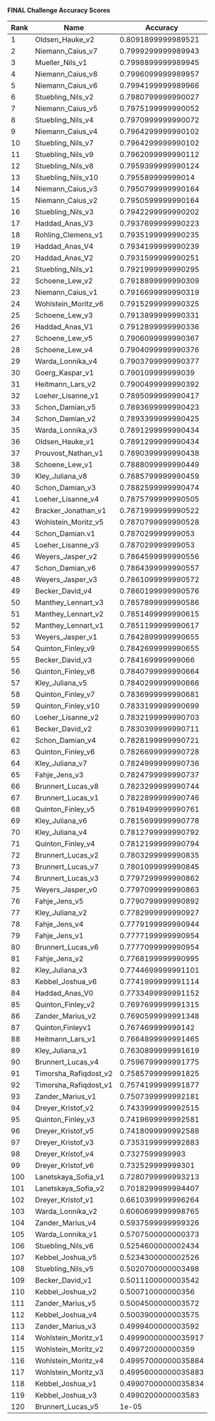 **FINAL Challenge Accuracy Scores**



|Rank|Name|Accuracy|
|----|-----|---|
|1|Oldsen_Hauke_v2|0.8091899999989521|
|2|Niemann_Caius_v7|0.7999299999989943|
|3|Mueller_Nils_v1|0.7998899999989945|
|4|Niemann_Caius_v8|0.7996099999989957|
|5|Niemann_Caius_v6|0.7994199999989966|
|6|Stuebling_Nils_v2|0.7980799999990027|
|7|Niemann_Caius_v5|0.7975199999990052|
|8|Stuebling_Nils_v4|0.7970999999990072|
|9|Niemann_Caius_v4|0.7964299999990102|
|10|Stuebling_Nils_v7|0.7964299999990102|
|11|Stuebling_Nils_v9|0.7962099999990112|
|12|Stuebling_Nils_v8|0.7959399999990124|
|13|Stuebling_Nils_v10|0.795589999999014|
|14|Niemann_Caius_v3|0.7950799999990164|
|15|Niemann_Caius_v2|0.7950599999990164|
|16|Stuebling_Nils_v3|0.7942299999990202|
|17|Haddad_Anas_V3|0.7937699999990223|
|18|Rohling_Clemens_v1|0.7935199999990235|
|19|Haddad_Anas_V4|0.7934199999990239|
|20|Haddad_Anas_V2|0.7931599999990251|
|21|Stuebling_Nils_v1|0.7921999999990295|
|22|Schoene_Lew_v2|0.7918899999990309|
|23|Niemann_Caius_v1|0.7916699999990319|
|24|Wohlstein_Moritz_v6|0.7915299999990325|
|25|Schoene_Lew_v3|0.7913899999990331|
|26|Haddad_Anas_V1|0.7912899999990336|
|27|Schoene_Lew_v5|0.7906099999990367|
|28|Schoene_Lew_v4|0.7904099999990376|
|29|Warda_Lonnika_v4|0.7903799999990377|
|30|Goerg_Kaspar_v1|0.790109999999039|
|31|Heitmann_Lars_v2|0.7900499999990392|
|32|Loeher_Lisanne_v1|0.7895099999990417|
|33|Schon_Damian_v5|0.7893699999990423|
|34|Schon_Damian_v2|0.7893399999990425|
|35|Warda_Lonnika_v3|0.7891299999990434|
|36|Oldsen_Hauke_v1|0.7891299999990434|
|37|Prouvost_Nathan_v1|0.7890399999990438|
|38|Schoene_Lew_v1|0.7888099999990449|
|39|Kley_Juliana_v8|0.7885799999990459|
|40|Schon_Damian_v3|0.7882599999990474|
|41|Loeher_Lisanne_v4|0.7875799999990505|
|42|Bracker_Jonathan_v1|0.7871999999990522|
|43|Wohlstein_Moritz_v5|0.7870799999990528|
|44|Schon_Damian.v1|0.787029999999053|
|45|Loeher_Lisanne_v3|0.787029999999053|
|46|Weyers_Jasper_v2|0.7864599999990556|
|47|Schon_Damian_v6|0.7864399999990557|
|48|Weyers_Jasper_v3|0.7861099999990572|
|49|Becker_David_v4|0.7860199999990576|
|50|Manthey_Lennart_v3|0.7857899999990586|
|51|Manthey_Lennart_v2|0.7851499999990615|
|52|Manthey_Lennart_v1|0.7851199999990617|
|53|Weyers_Jasper_v1|0.7842899999990655|
|54|Quinton_Finley_v9|0.7842699999990655|
|55|Becker_David_v3|0.784169999999066|
|56|Quinton_Finley_v8|0.7840799999990664|
|57|Kley_Juliana_v5|0.7840299999990666|
|58|Quinton_Finley_v7|0.7836999999990681|
|59|Quinton_Finley_v10|0.7833199999990699|
|60|Loeher_Lisanne_v2|0.7832199999990703|
|61|Becker_David_v2|0.7830399999990711|
|62|Schon_Damian_v4|0.7828199999990721|
|63|Quinton_Finley_v6|0.7826699999990728|
|64|Kley_Juliana_v7|0.7824999999990736|
|65|Fahje_Jens_v3|0.7824799999990737|
|66|Brunnert_Lucas_v8|0.7823299999990744|
|67|Brunnert_Lucas_v1|0.7822899999990746|
|68|Quinton_Finley_v5|0.7819499999990761|
|69|Kley_Juliana_v6|0.7815699999990778|
|70|Kley_Juliana_v4|0.7812799999990792|
|71|Quinton_Finley_v4|0.7812199999990794|
|72|Brunnert_Lucas_v2|0.7803299999990835|
|73|Brunnert_Lucas_v7|0.7801099999990845|
|74|Brunnert_Lucas_v3|0.7797299999990862|
|75|Weyers_Jasper_v0|0.7797099999990863|
|76|Fahje_Jens_v5|0.7790799999990892|
|77|Kley_Juliana_v2|0.7782999999990927|
|78|Fahje_Jens_v4|0.7779199999990944|
|79|Fahje_Jens_v1|0.7777199999990954|
|80|Brunnert_Lucas_v6|0.7777099999990954|
|81|Fahje_Jens_v2|0.7768199999990995|
|82|Kley_Juliana_v3|0.7744699999991101|
|83|Kebbel_Joshua_v6|0.7741999999991114|
|84|Haddad_Anas_V0|0.7733499999991152|
|85|Quinton_Finley_v2|0.7697699999991315|
|86|Zander_Marius_v2|0.7690599999991348|
|87|Quinton,Finleyv1|0.767469999999142|
|88|Heitmann_Lars_v1|0.7664899999991465|
|89|Kley_Juliana_v1|0.7630899999991619|
|90|Brunnert_Lucas_v4|0.7596799999991775|
|91|Timorsha_Rafiqdost_v2|0.7585799999991825|
|92|Timorsha_Rafiqdost_v1|0.7574199999991877|
|93|Zander_Marius_v1|0.7507399999992181|
|94|Dreyer_Kristof_v2|0.7433999999992515|
|95|Quinton_Finley_v3|0.7419699999992581|
|96|Dreyer_Kristof_v5|0.7418099999992588|
|97|Dreyer_Kristof_v3|0.7353199999992883|
|98|Dreyer_Kristof_v4|0.7327599999993|
|99|Dreyer_Kristof_v6|0.732529999999301|
|100|Lanetskaya_Sofia_v1|0.7280799999993213|
|101|Lanetskaya_Sofia_v2|0.7018299999994407|
|102|Dreyer_Kristof_v1|0.6610399999996264|
|103|Warda_Lonnika_v2|0.6060699999998765|
|104|Zander_Marius_v4|0.5937599999999326|
|105|Warda_Lonnika_v1|0.5707500000000373|
|106|Stuebling_Nils_v6|0.5254600000002434|
|107|Kebbel_Joshua_v5|0.5234300000002526|
|108|Stuebling_Nils_v5|0.5020700000003498|
|109|Becker_David_v1|0.5011100000003542|
|110|Kebbel_Joshua_v2|0.500710000000356|
|111|Zander_Marius_v5|0.5004500000003572|
|112|Kebbel_Joshua_v4|0.5003900000003575|
|113|Zander_Marius_v3|0.4999400000003592|
|114|Wohlstein_Moritz_v1|0.49990000000035917|
|115|Wohlstein_Moritz_v2|0.499720000000359|
|116|Wohlstein_Moritz_v4|0.49957000000035884|
|117|Wohlstein_Moritz_v3|0.49956000000035883|
|118|Kebbel_Joshua_v1|0.49907000000035834|
|119|Kebbel_Joshua_v3|0.4990200000003583|
|120|Brunnert_Lucas_v5|1e-05|
